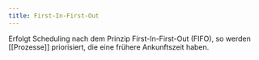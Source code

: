 ```yaml
---
title: First-In-First-Out
---
```

Erfolgt Scheduling nach dem Prinzip First-In-First-Out (FIFO), so werden [[Prozesse]] priorisiert, die eine frühere Ankunftszeit haben.